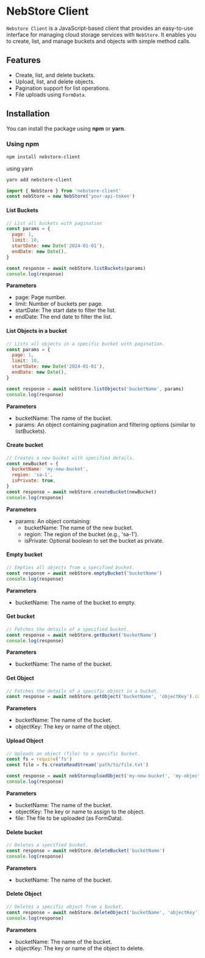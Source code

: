 # **NebStore Client**

`Nebstore Client` is a JavaScript-based client that provides an easy-to-use interface for managing cloud storage services with `NebStore`. It enables you to create, list, and manage buckets and objects with simple method calls.

## **Features**

- Create, list, and delete buckets.
- Upload, list, and delete objects.
- Pagination support for list operations.
- File uploads using `FormData`.

## **Installation**

You can install the package using **npm** or **yarn**.

### **Using npm**

```bash
npm install nebstore-client
```

using yarn

```bash
yarn add nebstore-client
```

```js
import { NebStore } from 'nebstore-client'
const nebStore = new NebStore('your-api-token')
```

#### List Buckets

```js
// List all buckets with pagination
const params = {
  page: 1,
  limit: 10,
  startDate: new Date('2024-01-01'),
  endDate: new Date(),
}

const response = await nebStore.listBuckets(params)
console.log(response)
```

**Parameters**

- page: Page number.
- limit: Number of buckets per page.
- startDate: The start date to filter the list.
- endDate: The end date to filter the list.

#### List Objects in a bucket

```js
// Lists all objects in a specific bucket with pagination.
const params = {
  page: 1,
  limit: 10,
  startDate: new Date('2024-01-01'),
  endDate: new Date(),
}

const response = await nebStore.listObjects('bucketName', params)
console.log(response)
```

**Parameters**

- bucketName: The name of the bucket.
- params: An object containing pagination and filtering options (similar to listBuckets).

#### Create bucket

```js
// Creates a new bucket with specified details.
const newBucket = {
  bucketName: 'my-new-bucket',
  region: 'sa-1',
  isPrivate: true,
}
const response = await nebStore.createBucket(newBucket)
console.log(response)
```

**Parameters**

- params: An object containing:
  - bucketName: The name of the new bucket.
  - region: The region of the bucket (e.g., 'sa-1').
  - isPrivate: Optional boolean to set the bucket as private.

#### Empty bucket

```js
// Empties all objects from a specified bucket.
const response = await nebStore.emptyBucket('bucketName')
console.log(response)
```

**Parameters**

- bucketName: The name of the bucket to empty.

#### Get bucket

```js
// Fetches the details of a specified bucket.
const response = await nebStore.getBucket('bucketName')
console.log(response)
```

**Parameters**

- bucketName: The name of the bucket.

#### Get Object

```js
// Fetches the details of a specific object in a bucket.
const response = await nebStore.getObject('bucketName', 'objectKey').console.log(response)
```

**Parameters**

- bucketName: The name of the bucket.
- objectKey: The key or name of the object.

#### Upload Object

```js
// Uploads an object (file) to a specific bucket.
const fs = require('fs')
const file = fs.createReadStream('path/to/file.txt')

const response = await nebStoreuploadObject('my-new-bucket', 'my-object-key', file)
console.log(response)
```

**Parameters**

- bucketName: The name of the bucket.
- objectKey: The key or name to assign to the object.
- file: The file to be uploaded (as FormData).

#### Delete bucket

```js
// Deletes a specified bucket.
const response = await nebStore.deleteBucket('bucketName')
console.log(response)
```

**Parameters**

- bucketName: The name of the bucket.

#### Delete Object

```js
// Deletes a specific object from a bucket.
const response = await nebStore.deleteObject('bucketName', 'objectKey')
console.log(response)
```

**Parameters**

- bucketName: The name of the bucket.
- objectKey: The key or name of the object to delete.
